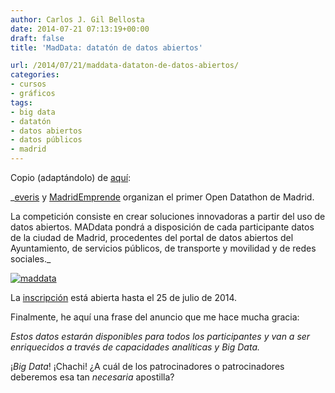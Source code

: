 ```yaml
---
author: Carlos J. Gil Bellosta
date: 2014-07-21 07:13:19+00:00
draft: false
title: 'MadData: datatón de datos abiertos'

url: /2014/07/21/maddata-dataton-de-datos-abiertos/
categories:
- cursos
- gráficos
tags:
- big data
- datatón
- datos abiertos
- datos públicos
- madrid
---
```


Copio (adaptándolo) de [aquí](http://medialab-prado.es/article/maddata):

_[everis](http://www.everis.com/spain/es-ES/inicio/Paginas/inicio.aspx) y [MadridEmprende](http://www.madridemprende.com/) organizan el primer Open Datathon de Madrid.

La competición consiste en crear soluciones innovadoras a partir del uso de datos abiertos. MADdata pondrá a disposición de cada participante datos de la ciudad de Madrid, procedentes del portal de datos abiertos del Ayuntamiento, de servicios públicos, de transporte y movilidad y de redes sociales._

[![maddata](/wp-uploads/2014/07/maddata.png#center)
](/wp-uploads/2014/07/maddata.png#center)

La [inscripción](https://www.eventbrite.es/e/entradas-maddata-11446383441?ref=ecount) está abierta hasta el 25 de julio de 2014.

Finalmente, he aquí una frase del anuncio que me hace mucha gracia:

_Estos datos estarán disponibles para todos los participantes y van a ser enriquecidos a través de capacidades analíticas y _Big Data_._

¡_Big Data_! ¡Chachi! ¿A cuál de los patrocinadores o patrocinadores deberemos esa tan _necesaria_ apostilla?
